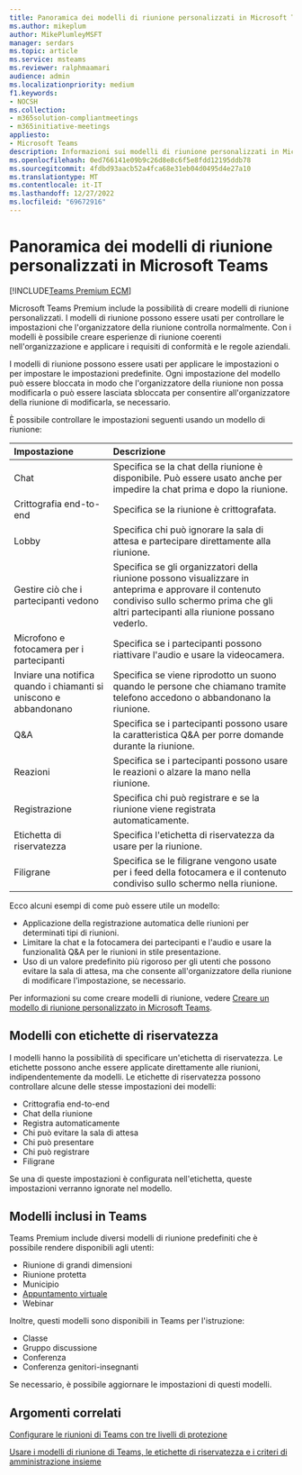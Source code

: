 ```yaml
---
title: Panoramica dei modelli di riunione personalizzati in Microsoft Teams
ms.author: mikeplum
author: MikePlumleyMSFT
manager: serdars
ms.topic: article
ms.service: msteams
ms.reviewer: ralphmaamari
audience: admin
ms.localizationpriority: medium
f1.keywords:
- NOCSH
ms.collection:
- m365solution-compliantmeetings
- m365initiative-meetings
appliesto:
- Microsoft Teams
description: Informazioni sui modelli di riunione personalizzati in Microsoft Teams Premium.
ms.openlocfilehash: 0ed766141e09b9c26d8e8c6f5e8fdd12195ddb78
ms.sourcegitcommit: 4fdbd93aacb52a4fca68e31eb04d0495d4e27a10
ms.translationtype: MT
ms.contentlocale: it-IT
ms.lasthandoff: 12/27/2022
ms.locfileid: "69672916"
---
```

# <a name="overview-of-custom-meeting-templates-in-microsoft-teams"></a>Panoramica dei modelli di riunione personalizzati in Microsoft Teams

[!INCLUDE[Teams Premium ECM](includes/teams-premium-ecm.md)]

Microsoft Teams Premium include la possibilità di creare modelli di riunione personalizzati. I modelli di riunione possono essere usati per controllare le impostazioni che l'organizzatore della riunione controlla normalmente. Con i modelli è possibile creare esperienze di riunione coerenti nell'organizzazione e applicare i requisiti di conformità e le regole aziendali.

I modelli di riunione possono essere usati per applicare le impostazioni o per impostare le impostazioni predefinite. Ogni impostazione del modello può essere bloccata in modo che l'organizzatore della riunione non possa modificarla o può essere lasciata sbloccata per consentire all'organizzatore della riunione di modificarla, se necessario.

È possibile controllare le impostazioni seguenti usando un modello di riunione:

|Impostazione|Descrizione|
|:------|:----------|
|Chat|Specifica se la chat della riunione è disponibile. Può essere usato anche per impedire la chat prima e dopo la riunione.|
|Crittografia end-to-end|Specifica se la riunione è crittografata.|
|Lobby|Specifica chi può ignorare la sala di attesa e partecipare direttamente alla riunione.|
|Gestire ciò che i partecipanti vedono|Specifica se gli organizzatori della riunione possono visualizzare in anteprima e approvare il contenuto condiviso sullo schermo prima che gli altri partecipanti alla riunione possano vederlo.|
|Microfono e fotocamera per i partecipanti|Specifica se i partecipanti possono riattivare l'audio e usare la videocamera.|
|Inviare una notifica quando i chiamanti si uniscono e abbandonano|Specifica se viene riprodotto un suono quando le persone che chiamano tramite telefono accedono o abbandonano la riunione.|
|Q&A|Specifica se i partecipanti possono usare la caratteristica Q&A per porre domande durante la riunione.|
|Reazioni|Specifica se i partecipanti possono usare le reazioni o alzare la mano nella riunione.|
|Registrazione|Specifica chi può registrare e se la riunione viene registrata automaticamente.|
|Etichetta di riservatezza|Specifica l'etichetta di riservatezza da usare per la riunione.|
|Filigrane|Specifica se le filigrane vengono usate per i feed della fotocamera e il contenuto condiviso sullo schermo nella riunione.|

Ecco alcuni esempi di come può essere utile un modello:

- Applicazione della registrazione automatica delle riunioni per determinati tipi di riunioni.
- Limitare la chat e la fotocamera dei partecipanti e l'audio e usare la funzionalità Q&A per le riunioni in stile presentazione.
- Uso di un valore predefinito più rigoroso per gli utenti che possono evitare la sala di attesa, ma che consente all'organizzatore della riunione di modificare l'impostazione, se necessario.

Per informazioni su come creare modelli di riunione, vedere [Creare un modello di riunione personalizzato in Microsoft Teams](create-custom-meeting-template.md).

## <a name="templates-with-sensitivity-labels"></a>Modelli con etichette di riservatezza

I modelli hanno la possibilità di specificare un'etichetta di riservatezza. Le etichette possono anche essere applicate direttamente alle riunioni, indipendentemente da modelli. Le etichette di riservatezza possono controllare alcune delle stesse impostazioni dei modelli:

- Crittografia end-to-end
- Chat della riunione
- Registra automaticamente
- Chi può evitare la sala di attesa
- Chi può presentare
- Chi può registrare
- Filigrane

Se una di queste impostazioni è configurata nell'etichetta, queste impostazioni verranno ignorate nel modello.

## <a name="templates-included-with-teams"></a>Modelli inclusi in Teams

Teams Premium include diversi modelli di riunione predefiniti che è possibile rendere disponibili agli utenti:

- Riunione di grandi dimensioni
- Riunione protetta
- Municipio
- [Appuntamento virtuale](virtual-appointment-meeting-template.md)
- Webinar

Inoltre, questi modelli sono disponibili in Teams per l'istruzione:

- Classe
- Gruppo discussione
- Conferenza
- Conferenza genitori-insegnanti

Se necessario, è possibile aggiornare le impostazioni di questi modelli.

## <a name="related-topics"></a>Argomenti correlati

[Configurare le riunioni di Teams con tre livelli di protezione](configure-meetings-three-tiers-protection.md)

[Usare i modelli di riunione di Teams, le etichette di riservatezza e i criteri di amministrazione insieme](meeting-templates-sensitivity-labels-policies.md)
